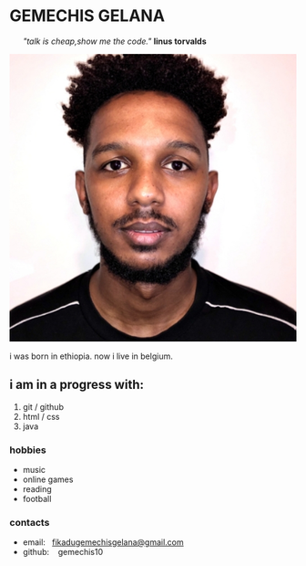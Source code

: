 # GEMECHIS  GELANA  

&nbsp;&nbsp;&nbsp;&nbsp;&nbsp;&nbsp;*"talk is cheap,show me the code."*  **linus torvalds**


![alt text](<profile picture.jpeg>)

i was born in ethiopia. now i live in belgium.


## i am in a progress with:

1. git / github
 2. html / css
 3. java 
 

 ### hobbies
 - music
 - online games
 - reading 
 - football


 ### contacts
  - email: &nbsp;&nbsp;fikadugemechisgelana@gmail.com 
  - github: &nbsp;&nbsp; gemechis10

 
